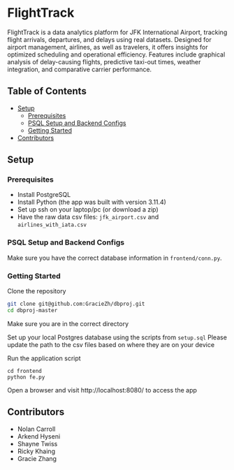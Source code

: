 # FlightTrack
FlightTrack is a data analytics platform for JFK International Airport, tracking flight arrivals, departures, and delays using real datasets. Designed for airport management, airlines, as well as travelers, it offers insights for optimized scheduling and operational efficiency. Features include graphical analysis of delay-causing flights, predictive taxi-out times, weather integration, and comparative carrier performance.

## Table of Contents
- [Setup](#setup)
    - [Prerequisites](#prerequisites)
    - [PSQL Setup and Backend Configs](#psql-setup-and-backend-configs)
    - [Getting Started](#getting-started)
- [Contributors](#contributors)

## Setup
### Prerequisites
- Install PostgreSQL 
- Install Python (the app was built with version 3.11.4)
- Set up ssh on your laptop/pc (or download a zip)
- Have the raw data csv files: `jfk_airport.csv` and `airlines_with_iata.csv`

### PSQL Setup and Backend Configs
Make sure you have the correct database information in `frontend/conn.py`.

### Getting Started
Clone the repository

```bash
git clone git@github.com:GracieZh/dbproj.git
cd dbproj-master
```

Make sure you are in the correct directory<br />

Set up your local Postgres database using the scripts from `setup.sql`
Please update the path to the csv files based on where they are on your device

Run the application script
```
cd frontend
python fe.py
```

Open a browser and visit http://localhost:8080/ to access the app

## Contributors
- Nolan Carroll
- Arkend Hyseni
- Shayne Twiss
- Ricky Khaing 
- Gracie Zhang